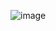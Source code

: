 



![image](https://user-images.githubusercontent.com/90403151/175751587-8d666de8-7b26-4aa3-b786-712b41756ac3.png)


